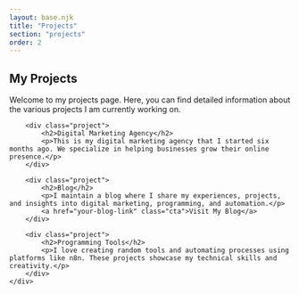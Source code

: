 ```yaml
---
layout: base.njk
title: "Projects"
section: "projects"
order: 2
---
```

<section class="section" id="projects">
    <div class="intro">
        <h1>My Projects</h1>
        <p>Welcome to my projects page. Here, you can find detailed information about the various projects I am currently working on.</p>
        
        <div class="project">
            <h2>Digital Marketing Agency</h2>
            <p>This is my digital marketing agency that I started six months ago. We specialize in helping businesses grow their online presence.</p>
        </div>
        
        <div class="project">
            <h2>Blog</h2>
            <p>I maintain a blog where I share my experiences, projects, and insights into digital marketing, programming, and automation.</p>
            <a href="your-blog-link" class="cta">Visit My Blog</a>
        </div>
        
        <div class="project">
            <h2>Programming Tools</h2>
            <p>I love creating random tools and automating processes using platforms like n8n. These projects showcase my technical skills and creativity.</p>
        </div>
    </div>
</section>
